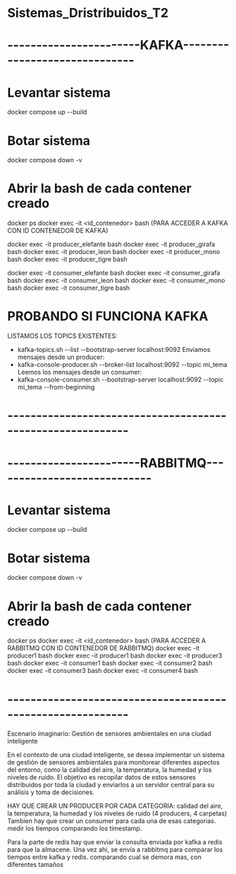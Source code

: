 # Sistemas_Dristribuidos_T2

# -----------------------KAFKA------------------------------
# Levantar sistema
docker compose up --build 
# Botar sistema
docker compose down -v

# Abrir la bash de cada contener creado
docker ps
docker exec -it <id_contenedor> bash (PARA ACCEDER A KAFKA CON ID CONTENEDOR DE KAFKA)

docker exec -it producer_elefante bash
docker exec -it producer_girafa bash
docker exec -it producer_leon bash
docker exec -it producer_mono bash
docker exec -it producer_tigre bash

docker exec -it consumer_elefante bash
docker exec -it consumer_girafa bash
docker exec -it consumer_leon bash
docker exec -it consumer_mono bash
docker exec -it consumer_tigre bash


# PROBANDO SI FUNCIONA KAFKA
LISTAMOS LOS TOPICS EXISTENTES:
- kafka-topics.sh --list --bootstrap-server localhost:9092
Enviamos mensajes desde un producer:
- kafka-console-producer.sh --broker-list localhost:9092 --topic mi_tema
Leemos los mensajes desde un consumer:
- kafka-console-consumer.sh --bootstrap-server localhost:9092 --topic mi_tema --from-beginning

# -----------------------------------------------------------
# -----------------------RABBITMQ----------------------------
# Levantar sistema
docker compose up --build 
# Botar sistema
docker compose down -v

# Abrir la bash de cada contener creado
docker ps
docker exec -it <id_contenedor> bash (PARA ACCEDER A RABBITMQ CON ID CONTENEDOR DE RABBITMQ)
docker exec -it producer1 bash
docker exec -it producer1 bash
docker exec -it producer3 bash
docker exec -it consumer1 bash
docker exec -it consumer2 bash
docker exec -it consumer3 bash
docker exec -it consumer4 bash
# -----------------------------------------------------------


Escenario imaginario: Gestión de sensores ambientales en una ciudad inteligente

En el contexto de una ciudad inteligente, se desea implementar un sistema de gestión de sensores ambientales para monitorear diferentes aspectos del entorno, como la calidad del aire, la temperatura, la humedad y los niveles de ruido. El objetivo es recopilar datos de estos sensores distribuidos por toda la ciudad y enviarlos a un servidor central para su análisis y toma de decisiones.

HAY QUE CREAR UN PRODUCER POR CADA CATEGORIA: calidad del aire, la temperatura, la humedad y los niveles de ruido (4 producers, 4 carpetas)
Tambien hay que crear un consumer para cada una de esas categorias.
medir los tiempos comparando los timestamp.

Para la parte de redis hay que enviar la consulta enviada por kafka a redis para que la almacene. Una vez ahi, se envía a rabbitmq para comparar los tiempos entre kafka y redis. comparando cual se demora mas, con diferentes tamaños 